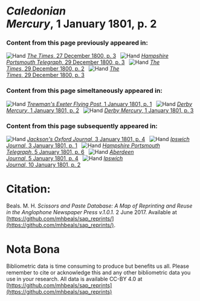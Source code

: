 # *Caledonian Mercury*, 1 January 1801, p. 2  
  
### Content from this page previously appeared in:  
![Hand](http://scissorsandpaste.net/wp-content/uploads/2017/06/smallhandpointer.png) [*The Times*, 27 December 1800, p. 3](https://mhbeals.github.io/sap_html/The-Times/The-Times-27-December-1800-p-3)  
![Hand](http://scissorsandpaste.net/wp-content/uploads/2017/06/smallhandpointer.png) [*Hampshire Portsmouth Telegraph*, 29 December 1800, p. 3](https://mhbeals.github.io/sap_html/Hampshire-Portsmouth-Telegraph/Hampshire-Portsmouth-Telegraph-29-December-1800-p-3)  
![Hand](http://scissorsandpaste.net/wp-content/uploads/2017/06/smallhandpointer.png) [*The Times*, 29 December 1800, p. 2](https://mhbeals.github.io/sap_html/The-Times/The-Times-29-December-1800-p-2)  
![Hand](http://scissorsandpaste.net/wp-content/uploads/2017/06/smallhandpointer.png) [*The Times*, 29 December 1800, p. 3](https://mhbeals.github.io/sap_html/The-Times/The-Times-29-December-1800-p-3)  
  
### Content from this page simeltaneously appeared in:  
![Hand](http://scissorsandpaste.net/wp-content/uploads/2017/06/smallhandpointer.png) [*Trewman's Exeter Flying Post*, 1 January 1801, p. 1](https://mhbeals.github.io/sap_html/Trewman's-Exeter-Flying-Post/Trewman's-Exeter-Flying-Post-1-January-1801-p-1)  
![Hand](http://scissorsandpaste.net/wp-content/uploads/2017/06/smallhandpointer.png) [*Derby Mercury*, 1 January 1801, p. 2](https://mhbeals.github.io/sap_html/Derby-Mercury/Derby-Mercury-1-January-1801-p-2)  
![Hand](http://scissorsandpaste.net/wp-content/uploads/2017/06/smallhandpointer.png) [*Derby Mercury*, 1 January 1801, p. 3](https://mhbeals.github.io/sap_html/Derby-Mercury/Derby-Mercury-1-January-1801-p-3)  
  
### Content from this page subsequently appeared in:  
![Hand](http://scissorsandpaste.net/wp-content/uploads/2017/06/smallhandpointer.png) [*Jackson's Oxford Journal*, 3 January 1801, p. 4](https://mhbeals.github.io/sap_html/Jackson's-Oxford-Journal/Jackson's-Oxford-Journal-3-January-1801-p-4)  
![Hand](http://scissorsandpaste.net/wp-content/uploads/2017/06/smallhandpointer.png) [*Ipswich Journal*, 3 January 1801, p. 1](https://mhbeals.github.io/sap_html/Ipswich-Journal/Ipswich-Journal-3-January-1801-p-1)  
![Hand](http://scissorsandpaste.net/wp-content/uploads/2017/06/smallhandpointer.png) [*Hampshire Portsmouth Telegraph*, 5 January 1801, p. 6](https://mhbeals.github.io/sap_html/Hampshire-Portsmouth-Telegraph/Hampshire-Portsmouth-Telegraph-5-January-1801-p-6)  
![Hand](http://scissorsandpaste.net/wp-content/uploads/2017/06/smallhandpointer.png) [*Aberdeen Journal*, 5 January 1801, p. 4](https://mhbeals.github.io/sap_html/Aberdeen-Journal/Aberdeen-Journal-5-January-1801-p-4)  
![Hand](http://scissorsandpaste.net/wp-content/uploads/2017/06/smallhandpointer.png) [*Ipswich Journal*, 10 January 1801, p. 2](https://mhbeals.github.io/sap_html/Ipswich-Journal/Ipswich-Journal-10-January-1801-p-2)  


# Citation: 

Beals. M. H. *Scissors and Paste Database: A Map of Reprinting and Reuse in the Anglophone Newspaper Press v.1.0.1.* 2 June 2017. Available at [https://github.com/mhbeals/sap_reprints/](https://github.com/mhbeals/sap_reprints/). 

# Nota Bona

Bibliometric data is time consuming to produce but benefits us all. Please remember to cite or acknowledge this and any other bibliometric data you use in your research. All data is available CC-BY 4.0 at [https://github.com/mhbeals/sap_reprints](https://github.com/mhbeals/sap_reprints)